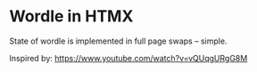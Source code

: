 # Wordle in HTMX

State of wordle is implemented in full page swaps – simple.

Inspired by: <https://www.youtube.com/watch?v=vQUqgURgG8M>
